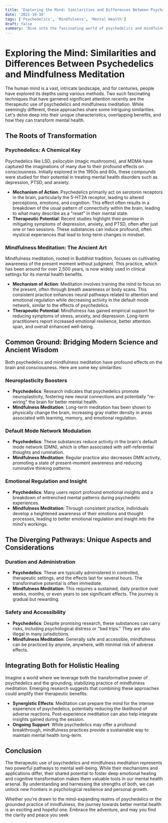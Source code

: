 ```yaml
---
title: 'Exploring the Mind: Similarities and Differences Between Psychedelics and Mindfulness Meditation'
date: '2021-10-10'
tags: ['Psychedelics', 'Mindfulness', 'Mental Health']
draft: false
summary: 'Dive into the fascinating world of psychedelics and mindfulness meditation. Discover their similarities, differences, and therapeutic potential.'
---
```


# Exploring the Mind: Similarities and Differences Between Psychedelics and Mindfulness Meditation

The human mind is a vast, intricate landscape, and for centuries, people have explored its depths using various methods. Two such fascinating techniques that have garnered significant attention recently are the therapeutic use of psychedelics and mindfulness meditation. While seemingly different, these approaches share some intriguing similarities. Let's delve deep into their unique characteristics, overlapping benefits, and how they can transform mental health.

## The Roots of Transformation

### Psychedelics: A Chemical Key

Psychedelics like LSD, psilocybin (magic mushrooms), and MDMA have captured the imaginations of many due to their profound effects on consciousness. Initially explored in the 1950s and 60s, these compounds were studied for their potential in treating mental health disorders such as depression, PTSD, and anxiety.

- **Mechanism of Action**: Psychedelics primarily act on serotonin receptors in the brain, particularly the 5-HT2A receptor, leading to altered perceptions, emotions, and cognition. This effect often results in a breakdown of the usual pattern of connectivity within the brain, leading to what many describe as a "reset" in their mental state.
- **Therapeutic Potential**: Recent studies highlight their promise in mitigating symptoms of depression, anxiety, and PTSD, often after just one or two sessions. These substances can induce profound, often mystical experiences that lead to long-term changes in mindset.

### Mindfulness Meditation: The Ancient Art

Mindfulness meditation, rooted in Buddhist tradition, focuses on cultivating awareness of the present moment without judgment. This practice, which has been around for over 2,500 years, is now widely used in clinical settings for its mental health benefits.

- **Mechanism of Action**: Meditation involves training the mind to focus on the present, often through breath awareness or body scans. This consistent practice enhances neural pathways related to attention and emotional regulation while decreasing activity in the default mode network, similar to the effects of psychedelics.
- **Therapeutic Potential**: Mindfulness has gained empirical support for reducing symptoms of stress, anxiety, and depression. Long-term practitioners report increased emotional resilience, better attention span, and overall enhanced well-being.

## Common Ground: Bridging Modern Science and Ancient Wisdom

Both psychedelics and mindfulness meditation have profound effects on the brain and consciousness. Here are some key similarities:

### Neuroplasticity Boosters

- **Psychedelics**: Research indicates that psychedelics promote neuroplasticity, fostering new neural connections and potentially "re-wiring" the brain for better mental health.
- **Mindfulness Meditation**: Long-term meditation has been shown to physically change the brain, increasing gray matter density in areas associated with learning, memory, and emotional regulation.

### Default Mode Network Modulation

- **Psychedelics**: These substances reduce activity in the brain's default mode network (DMN), which is often associated with self-referential thoughts and rumination.
- **Mindfulness Meditation**: Regular practice also decreases DMN activity, promoting a state of present-moment awareness and reducing ruminative thinking patterns.

### Emotional Regulation and Insight

- **Psychedelics**: Many users report profound emotional insights and a breakdown of entrenched mental patterns during psychedelic experiences.
- **Mindfulness Meditation**: Through consistent practice, individuals develop a heightened awareness of their emotions and thought processes, leading to better emotional regulation and insight into the mind's workings.

## The Diverging Pathways: Unique Aspects and Considerations

### Duration and Administration

- **Psychedelics**: These are typically administered in controlled, therapeutic settings, and the effects last for several hours. The transformative potential is often immediate.
- **Mindfulness Meditation**: This requires a sustained, daily practice over weeks, months, or even years to see significant effects. The journey is gradual but rewarding.

### Safety and Accessibility

- **Psychedelics**: Despite promising research, these substances can carry risks, including psychological distress or "bad trips." They are also illegal in many jurisdictions.
- **Mindfulness Meditation**: Generally safe and accessible, mindfulness can be practiced by anyone, anywhere, with minimal risk of adverse effects.

## Integrating Both for Holistic Healing

Imagine a world where we leverage both the transformative power of psychedelics and the grounding, stabilizing practice of mindfulness meditation. Emerging research suggests that combining these approaches could amplify their therapeutic benefits:

- **Synergistic Effects**: Meditation can prepare the mind for the intense experience of psychedelics, potentially reducing the likelihood of adverse reactions. Post-experience meditation can also help integrate insights gained during the session.
- **Ongoing Support**: While psychedelics may offer a profound breakthrough, mindfulness practices provide a sustainable way to maintain mental health long-term.

## Conclusion

The therapeutic use of psychedelics and mindfulness meditation represents two powerful pathways to mental well-being. While their mechanisms and applications differ, their shared potential to foster deep emotional healing and cognitive transformation makes them valuable tools in our mental health arsenal. By understanding and harnessing the strengths of both, we can unlock new frontiers in psychological resilience and personal growth.

Whether you're drawn to the mind-expanding realms of psychedelics or the grounded practice of mindfulness, the journey towards better mental health is an exciting and hopeful one. Embrace the adventure, and may you find the clarity and peace you seek